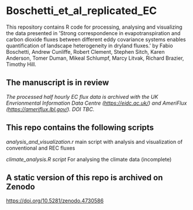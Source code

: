 # Boschetti_et_al_replicated_EC

This repository contains R code for processing, analysing and visualizing the 
data presented in 'Strong correspondence in evapotranspiration and carbon 
dioxide fluxes between different eddy covariance systems enables quantification 
of landscape heterogeneity in dryland fluxes.' by Fabio Boschetti, Andrew 
Cunliffe, Robert Clement, Stephen Sitch, Karen Anderson, Tomer Duman, Mikeal 
Schlumpf, Marcy Litvak, Richard Brazier, Timothy Hill.

## The manuscript is in review

*The processed half hourly EC flux data is archived with the UK Envrionmental Information Data Centre (https://eidc.ac.uk/) and AmeriFlux (https://ameriflux.lbl.gov/). DOI TBC.*


## This repo contains the following scripts
*analysis_and_visualization.r*
   main script with analysis and visualization of conventional and REC fluxes

*climate_analysis.R script*
For analysing the climate data (incomplete)


## A static version of this repo is archived on Zenodo
https://doi.org/10.5281/zenodo.4730586